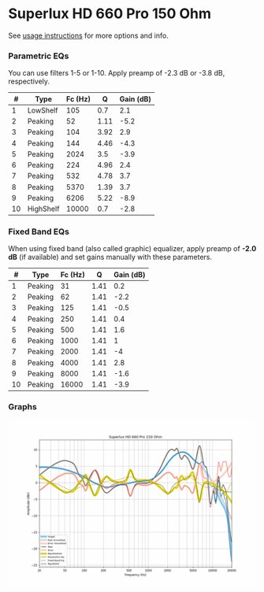 # Superlux HD 660 Pro 150 Ohm
See [usage instructions](https://github.com/jaakkopasanen/AutoEq#usage) for more options and info.

### Parametric EQs
You can use filters 1-5 or 1-10. Apply preamp of -2.3 dB or -3.8 dB, respectively.

|   # | Type      |   Fc (Hz) |    Q |   Gain (dB) |
|-----|-----------|-----------|------|-------------|
|   1 | LowShelf  |       105 | 0.7  |         2.1 |
|   2 | Peaking   |        52 | 1.11 |        -5.2 |
|   3 | Peaking   |       104 | 3.92 |         2.9 |
|   4 | Peaking   |       144 | 4.46 |        -4.3 |
|   5 | Peaking   |      2024 | 3.5  |        -3.9 |
|   6 | Peaking   |       224 | 4.96 |         2.4 |
|   7 | Peaking   |       532 | 4.78 |         3.7 |
|   8 | Peaking   |      5370 | 1.39 |         3.7 |
|   9 | Peaking   |      6206 | 5.22 |        -8.9 |
|  10 | HighShelf |     10000 | 0.7  |        -2.8 |

### Fixed Band EQs
When using fixed band (also called graphic) equalizer, apply preamp of **-2.0 dB** (if available) and set gains manually with these parameters.

|   # | Type    |   Fc (Hz) |    Q |   Gain (dB) |
|-----|---------|-----------|------|-------------|
|   1 | Peaking |        31 | 1.41 |         0.2 |
|   2 | Peaking |        62 | 1.41 |        -2.2 |
|   3 | Peaking |       125 | 1.41 |        -0.5 |
|   4 | Peaking |       250 | 1.41 |         0.4 |
|   5 | Peaking |       500 | 1.41 |         1.6 |
|   6 | Peaking |      1000 | 1.41 |         1   |
|   7 | Peaking |      2000 | 1.41 |        -4   |
|   8 | Peaking |      4000 | 1.41 |         2.8 |
|   9 | Peaking |      8000 | 1.41 |        -1.6 |
|  10 | Peaking |     16000 | 1.41 |        -3.9 |

### Graphs
![](./Superlux%20HD%20660%20Pro%20150%20Ohm.png)
